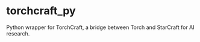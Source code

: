 # torchcraft_py

Python wrapper for TorchCraft, a bridge between Torch and StarCraft for AI research.